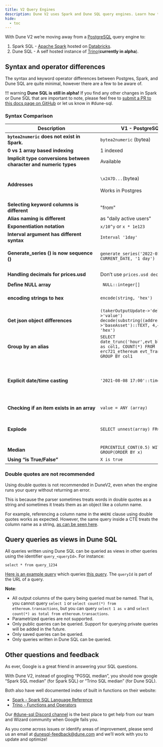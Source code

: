 ```yaml
---
title: V2 Query Engines
description: Dune V2 uses Spark and Dune SQL query engines. Learn how they work here!
hide:
  - toc
---
```


With Dune V2 we’re moving away from a [PostgreSQL](https://www.postgresql.org/) query engine to:

1. Spark SQL - [Apache Spark](https://www.databricks.com/glossary/what-is-apache-spark) hosted on [Databricks](https://docs.databricks.com/getting-started/introduction/index.html).
2. Dune SQL - A self hosted instance of [Trino](https://trino.io/)(**currently in alpha**). 

## Syntax and operator differences

The syntax and keyword operator differences between Postgres, Spark, and Dune SQL are quite minimal, however there are a few to be aware of.

!!! warning
    **Dune SQL is still in alpha!** If you find any other changes in Spark or Dune SQL that are important to note, please feel free to [submit a PR to this docs page on GitHub](https://github.com/duneanalytics/docs/edit/master/docs/reference/dune-v2/query-engine.md) or let us know in #dune-sql.

### Syntax Comparison

| <div style="width:290px">**Description**</div> | **V1 - PostgreSQL** | **V2 - Spark SQL** | **V2 - Dune SQL** |
| --- | --- | --- | --- |
| **`bytea2numeric` does not exist in Spark.** | `bytea2numeric` (bytea) | `bytea2numeric_v2` (string) | `bytea2numeric` (string) |
| **0 vs 1 array based indexing** | 1 indexed | 0 indexed | 1 indexed |
| **Implicit type conversions between character and numeric types** | Available | Available | [Not available](https://trino.io/docs/current/functions/conversion.html) |
| **Addresses** | `\x2A7D...`(bytea)<br><br>Works in Postgres | `0x2a7d...` (string)<br><br>Has to be lowercase in Spark.<br><br>Can be done via `lower('0x2A7D...')` | `0x2a7d...` (Byte array) <br><br> No escape quotes should be used, and the literal does __not__ need to be lowercased. |
| **Selecting keyword columns is different** | "from" | \`from\` | "from" |
| **Alias naming is different** | as "daily active users" | as \`daily active user\` | as "daily active users" |
| **Exponentiation notation** | `x/10^y` or `x * 1e123` | `x*power(10,y)` or `x*1e123` | `x*power(10,y)` or `x * 1e123` |
| **Interval argument has different syntax** | `Interval '1day'` | `Interval '1 day'` | `Interval '1' day` |
| **Generate_series () is now sequence ()** | `generate_series('2022-05-15', CURRENT_DATE, '1 day')` | `explode(sequence(to_date('2022-01-01'), to_date('2022-02-01'), interval 1 day))` | `unnest(sequence(date('2022-01-01'), date('2022-02-01'), interval '7' day))`<br><br>Has a 10000 values limit. |
| **Handling decimals for prices.usd** | Don’t use `prices.usd decimals` | Replaced by `prices.tokens decimals` | Replaced by `tokens_[blockchain].erc20.decimals` |
| **Define NULL array** |` NULL::integer[]` | `CAST(NULL AS ARRAY&lt;int&gt;))` | `CAST(NULL AS ARRAY&lt;int&gt;))` |
| **encoding strings to hex** | `encode(string, 'hex')` | `hex(string)` | `hex(string)`<br><br>*available soon |
| **Get json object differences** | `(takerOutputUpdate->'deltaWei'->'value') decode(substring((addressSet->'baseAsset')::TEXT, 4,40), 'hex')` | `get_json_object(get_json_object(takerOutputUpdate,'\(.deltaWei'),'\).value')'0x'` | `json_query(json_query(takerOutputUpdate, 'lax $.deltaWei' omit quotes), 'lax $.value')` |
| **Group by an alias** | `SELECT date_trunc('hour',evt_block_time) as col1, COUNT(*) FROM erc721_ethereum evt_Transfer GROUP BY col1` | Same as PostgreSQL | `GROUP BY date_trunc('hour',evt_block_time)`Or: `GROUP BY 1, 2` |
| **Explicit date/time casting** | `'2021-08-08 17:00'::timestamp` | `cast('2021-08-08 17:00' as timestamp)` | `cast('2021-08-08 17:00' as timestamp)`<br><br>Or, `timestamp '2021-08-08 17:00'`<br><br>There are [many helper functions for casting to date/time types](https://trino.io/docs/current/functions/datetime.html?highlight=date), such as `date(‘2022-01-01’)` |
| **Checking if an item exists in an array** | `value = ANY (array)` | `array_contains(array, value)` | [`contains(array, value)` or `contains_sequence(array, array[values])`](https://trino.io/docs/current/functions/array.html#contains) |
| **Explode** | `SELECT unnest(array) FROM table` | `SELECT explode(array) FROM table` | `SELECT vals.val FROM table1, unnest(arrayFromTable1) as vals(val)`<br><br>you have to use `unnest` with a `cross join`, as described in this [blog post](https://theleftjoin.com/how-to-explode-arrays-with-presto/). |
| **Median** | `PERCENTILE_CONT(0.5) WITHIN GROUP(ORDER BY x)` | `PERCENTILE_CONT(0.5) WITHIN GROUP(ORDER BY x)` | `approx_percentile(x, 0.5)` |
| **Using “is True/False”** | `X is true` | `X is true` | `X = true` |

### Double quotes are not recommended

Using double quotes is not recommended in DuneV2, even when the engine runs your query without returning an error.

This is because the parser sometimes treats words in double quotes as a string and sometimes it treats them as an object like a column name.

For example, referencing a column name in the `WHERE` clause using double quotes works as expected. However, the same query inside a CTE treats the column name as a string, [as can be seen here](https://dune.com/queries/1199604).

## Query queries as views in Dune SQL

All queries written using Dune SQL can be queried as views in other queries using the identifier `query_<queryId>`. For instance:
```
select * from query_1234
```
[Here is an example query](https://dune.com/queries/1746224) which queries [this query](https://dune.com/queries/1746191).
The `queryId` is part of the URL of a query.

**Note**:

- All output columns of the query being queried must be named. That is, you cannot query `select 1` or `select count(*) from ethereum.transactions`, but you can query `select 1 as v` and `select count(*) as total from ethereum.transactions`.
- Parametrized queries are not supported.
- Only public queries can be queried. Support for querying private queries will be added in the future.
- Only saved queries can be queried.
- Only queries written in Dune SQL can be queried.

## Other questions and feedback

As ever, Google is a great friend in answering your SQL questions.

With Dune V2, instead of googling “PGSQL median”, you should now google “Spark SQL median” (for Spark SQL) or “Trino SQL median” (for Dune SQL). 

Both also have well documented index of built in functions on their website:

* [Spark - Spark SQL Language Reference](https://spark.apache.org/docs/latest/sql-programming-guide.html)
* [Trino - Functions and Operators](https://trino.io/docs/current/functions.html)

Our [#dune-sql Discord channel](https://discord.com/channels/757637422384283659/1051871389432422491) is the best place to get help from our team and Wizard community when Google fails you.

As you come across issues or identify areas of improvement, please send us an email at [dunesql-feedback@dune.com](mailto:dunesql-feedback@dune.com) and we’ll work with you to update and optimize!
